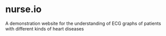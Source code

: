 # nurse.io
A demonstration website for the understanding of ECG graphs of patients with different kinds of heart diseases
